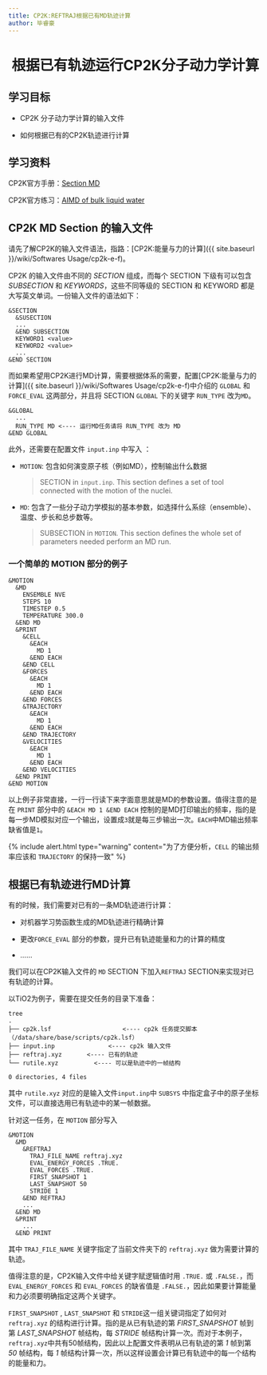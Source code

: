 ```yaml
---
title: CP2K:REFTRAJ根据已有MD轨迹计算
author: 毕睿豪
---
```


#  根据已有轨迹运行CP2K分子动力学计算

## 学习目标

- CP2K 分子动力学计算的输入文件

- 如何根据已有的CP2K轨迹进行计算

## 学习资料

CP2K官方手册：[Section MD](https://manual.cp2k.org/cp2k-8_2-branch/CP2K_INPUT/MOTION/MD.html) 

CP2K官方练习：[AIMD of bulk liquid water](https://www.cp2ßk.org/exercises:2016_summer_school:aimd)

## CP2K MD Section 的输入文件

请先了解CP2K的输入文件语法，指路：[CP2K:能量与力的计算]({{ site.baseurl }}/wiki/Softwares Usage/cp2k-e-f)。

CP2K 的输入文件由不同的 *SECTION* 组成，而每个 SECTION 下级有可以包含 *SUBSECTION* 和 *KEYWORDS*，这些不同等级的 SECTION 和 KEYWORD 都是大写英文单词。一份输入文件的语法如下：

```
&SECTION
  &SUSECTION
  ...
  &END SUBSECTION
  KEYWORD1 <value>
  KEYWORD2 <value>
  ...
&END SECTION
```

而如果希望用CP2K进行MD计算，需要根据体系的需要，配置[CP2K:能量与力的计算]({{ site.baseurl }}/wiki/Softwares Usage/cp2k-e-f)中介绍的 `GLOBAL` 和 `FORCE_EVAL` 这两部分，并且将 SECTION `GLOBAL` 下的关键字 `RUN_TYPE` 改为`MD`。

```
&GLOBAL
  ...
  RUN_TYPE MD <---- 运行MD任务请将 RUN_TYPE 改为 MD
&END GLOBAL
```

此外，还需要在配置文件 `input.inp` 中写入 ：

- `MOTION`: 包含如何演变原子核（例如MD），控制输出什么数据

  > SECTION in `input.inp`. This section defines a set of tool connected with the motion of the nuclei. 

- `MD`:  包含了一些分子动力学模拟的基本参数，如选择什么系综（ensemble）、温度、步长和总步数等。
  
  > SUBSECTION in `MOTION`. This section defines the whole set of parameters needed perform an MD run. 

### 一个简单的 MOTION 部分的例子

```
&MOTION 
  &MD
    ENSEMBLE NVE
    STEPS 10
    TIMESTEP 0.5
    TEMPERATURE 300.0
  &END MD
  &PRINT
    &CELL
      &EACH
        MD 1
      &END EACH
    &END CELL
    &FORCES
      &EACH
        MD 1
      &END EACH
    &END FORCES
    &TRAJECTORY
      &EACH
        MD 1
      &END EACH
    &END TRAJECTORY
    &VELOCITIES
      &EACH
        MD 1
      &END EACH
    &END VELOCITIES
  &END PRINT
&END MOTION
```

以上例子非常直接，一行一行读下来字面意思就是MD的参数设置。值得注意的是在 `PRINT` 部分中的 `&EACH MD 1 &END EACH` 控制的是MD打印输出的频率，指的是每一步MD模拟对应一个输出，设置成`3`就是每三步输出一次。`EACH`中MD输出频率缺省值是`1`。

{% include alert.html type="warning" content="为了方便分析，`CELL` 的输出频率应该和 `TRAJECTORY` 的保持一致" %}


## 根据已有轨迹进行MD计算

有的时候，我们需要对已有的一条MD轨迹进行计算：

- 对机器学习势函数生成的MD轨迹进行精确计算

- 更改`FORCE_EVAL` 部分的参数，提升已有轨迹能量和力的计算的精度

- ……

我们可以在CP2K输入文件的 `MD` SECTION 下加入`REFTRAJ` SECTION来实现对已有轨迹的计算。

以TiO2为例子，需要在提交任务的目录下准备：

```shell
tree
.
├── cp2k.lsf					<---- cp2k 任务提交脚本（/data/share/base/scripts/cp2k.lsf） 
├── input.inp  				<---- cp2k 输入文件
├── reftraj.xyz       <---- 已有的轨迹
└── rutile.xyz    		<---- 可以是轨迹中的一帧结构

0 directories, 4 files
```

其中 `rutile.xyz` 对应的是输入文件`input.inp`中 `SUBSYS` 中指定盒子中的原子坐标文件，可以直接选用已有轨迹中的某一帧数据。

针对这一任务，在 `MOTION` 部分写入

```
&MOTION
  &MD
    &REFTRAJ
      TRAJ_FILE_NAME reftraj.xyz
      EVAL_ENERGY_FORCES .TRUE.
      EVAL_FORCES .TRUE.
      FIRST_SNAPSHOT 1
      LAST_SNAPSHOT 50
      STRIDE 1
    &END REFTRAJ
    ...
  &END MD
  &PRINT
    ...
  &END PRINT
```

其中 `TRAJ_FILE_NAME` 关键字指定了当前文件夹下的 `reftraj.xyz` 做为需要计算的轨迹。

值得注意的是，CP2K输入文件中给关键字赋逻辑值时用 `.TRUE.` 或 `.FALSE.`，而 `EVAL_ENERGY_FORCES` 和 `EVAL_FORCES` 的缺省值是 `.FALSE.`，因此如果要计算能量和力必须要明确指定这两个关键字。

`FIRST_SNAPSHOT` , `LAST_SNAPSHOT` 和 `STRIDE`这一组关键词指定了如何对 `reftraj.xyz` 的结构进行计算。指的是从已有轨迹的第 *FIRST_SNAPSHOT* 帧到第 *LAST_SNAPSHOT* 帧结构，每 *STRIDE* 帧结构计算一次。而对于本例子，`reftraj.xyz`中共有50帧结构，因此以上配置文件表明从已有轨迹的第 *1* 帧到第 *50* 帧结构，每 *1* 帧结构计算一次，所以这样设置会计算已有轨迹中的每一个结构的能量和力。



